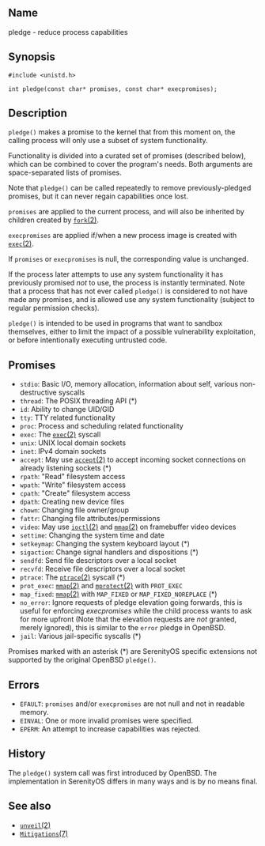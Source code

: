 ## Name

pledge - reduce process capabilities

## Synopsis

```**c++
#include <unistd.h>

int pledge(const char* promises, const char* execpromises);
```

## Description

`pledge()` makes a promise to the kernel that from this moment on, the calling process will only use a subset of system functionality.

Functionality is divided into a curated set of promises (described below), which can be combined to cover the program's needs. Both arguments are space-separated lists of promises.

Note that `pledge()` can be called repeatedly to remove previously-pledged promises, but it can never regain capabilities once lost.

`promises` are applied to the current process, and will also be inherited by children created by [`fork`(2)](help://man/2/fork).

`execpromises` are applied if/when a new process image is created with [`exec`(2)](help://man/2/exec).

If `promises` or `execpromises` is null, the corresponding value is unchanged.

If the process later attempts to use any system functionality it has previously promised *not* to use, the process is instantly terminated. Note that a process that has not ever called `pledge()` is considered to not have made any promises, and is allowed use any system functionality (subject to regular permission checks).

`pledge()` is intended to be used in programs that want to sandbox themselves, either to limit the impact of a possible vulnerability exploitation, or before intentionally executing untrusted code.

## Promises

* `stdio`: Basic I/O, memory allocation, information about self, various non-destructive syscalls
* `thread`: The POSIX threading API (\*)
* `id`: Ability to change UID/GID
* `tty`: TTY related functionality
* `proc`: Process and scheduling related functionality
* `exec`: The [`exec`(2)](help://man/2/exec) syscall
* `unix`: UNIX local domain sockets
* `inet`: IPv4 domain sockets
* `accept`: May use [`accept`(2)](help://man/2/accept) to accept incoming socket connections on already listening sockets (\*)
* `rpath`: "Read" filesystem access
* `wpath`: "Write" filesystem access
* `cpath`: "Create" filesystem access
* `dpath`: Creating new device files
* `chown`: Changing file owner/group
* `fattr`: Changing file attributes/permissions
* `video`: May use [`ioctl`(2)](help://man/2/ioctl) and [`mmap`(2)](help://man/2/mmap) on framebuffer video devices
* `settime`: Changing the system time and date
* `setkeymap`: Changing the system keyboard layout (\*)
* `sigaction`: Change signal handlers and dispositions (\*)
* `sendfd`: Send file descriptors over a local socket
* `recvfd`: Receive file descriptors over a local socket
* `ptrace`: The [`ptrace`(2)](help://man/2/ptrace) syscall (\*)
* `prot_exec`: [`mmap`(2)](help://man/2/mmap) and [`mprotect`(2)](help://man/2/mprotect) with `PROT_EXEC`
* `map_fixed`: [`mmap`(2)](help://man/2/mmap) with `MAP_FIXED` or `MAP_FIXED_NOREPLACE` (\*)
* `no_error`: Ignore requests of pledge elevation going forwards, this is useful for enforcing _execpromises_ while the child process wants to ask for more upfront (Note that the elevation requests are _not_ granted, merely ignored), this is similar to the `error` pledge in OpenBSD.
* `jail`: Various jail-specific syscalls (\*)

Promises marked with an asterisk (\*) are SerenityOS specific extensions not supported by the original OpenBSD `pledge()`.

## Errors

* `EFAULT`: `promises` and/or `execpromises` are not null and not in readable memory.
* `EINVAL`: One or more invalid promises were specified.
* `EPERM`: An attempt to increase capabilities was rejected.

## History

The `pledge()` system call was first introduced by OpenBSD. The implementation in SerenityOS differs in many ways and is by no means final.

## See also

* [`unveil`(2)](help://man/2/unveil)
* [`Mitigations`(7)](help://man/7/Mitigations)
